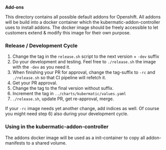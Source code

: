 **Add-ons**

This directory contains all possible default addons for Openshift.
All addons will be build into a docker container which the kubermatic-addon-controller uses to install addons.
The docker image should be freely accessible to let customers extend & modify this image for their own purpose.

### Release / Development Cycle

1) Change the tag in the `release.sh` script to the next version + `-dev` suffix
2) Do your development and testing. Feel free to `./release.sh` the image with the `-dev` as you need it.
3) When finishing your PR for approval, change the tag-suffix to `-rc` and `./release.sh` so that CI pipeline will refetch it.
4) Get your PR approval.
5) Change the tag to the final version without suffix.
6) Increment the tag in `../charts/kubermatic/values.yaml`
7) `./release.sh`, update PR, get re-approval, merge.

If your `-rc` image needs yet another change, add indices as well. Of course you might need step 6) also during your development cycle.

### Using in the kubermatic-addon-controller
The addons docker image will be used as a init-container to copy all addon-manifests to a shared volume.

